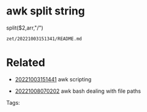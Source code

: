 # awk split string
split($2,arr,"/")

` zet/20221003151341/README.md `

# Related

- [20221003151441](/zet/20221003151441/README.md) awk scripting

- [20221008070202](/zet/20221008070202/README.md) awk bash dealing with file paths

Tags:

    
